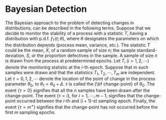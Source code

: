 # Bayesian Detection

The Bayesian approach to the problem of detecting changes in
distributions, can be described in the following terms.  Suppose that we
decide to monitor the stability of a process with a statistic $T$,
having a distribution with p.d.f. $f_T(t;\theta)$, where $\theta$
designates the parameters on which the distribution depends (process
mean, variance, etc.).  The statistic $T$ could be the mean, $\bar X$,
of a random sample of size $n$; the sample standard-deviation, $S$, or
the proportion defectives in the sample.  A sample of size $n$ is drawn
from the process at predetermined epochs.  Let $T_i$ $(i = 1,2,\cdots)$
denote the monitoring statistic at the $i$-th epoch.  Suppose that $m$
such samples were drawn and that the statistics $T_1,T_2,\cdots,T_m$ are
independent.  Let $\tau = 0,1,2,\cdots$ denote the location of the point
of change in the process parameter $\theta_0$, to $\theta_1 =
\theta_0 + \Delta$.  $\tau$ is called the {\bf change-point} of
$\theta_0$.  The event $\{\tau = 0\}$ signifies that all the $n$
samples have been drawn after the change-point.  The event $\{\tau
=i\}$, for $i = 1,\cdots,m-1$, signifies that the change-point occurred
between the $i$-th and $(i+1)$-st sampling epoch.  Finally, the event
$\{\tau = m^+\}$ signifies that the change-point has not occurred before
the first $m$ sampling epochs.
